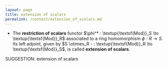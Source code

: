 ```yaml
---
layout: page
title: extension of scalars
permalink: /context/extension_of_scalars.md
---
```

-  The  **restriction of scalars** functor $\phi^* : \textup{\textsf{Mod}}_S \to \textup{\textsf{Mod}}_R$ associated to a ring homomorphism $\phi : R \to S$. Its left adjoint, given by $S \otimes_R - : \textup{\textsf{Mod}}_R \to \textup{\textsf{Mod}}_S$, is called **extension of scalars**.

SUGGESTION: extension of scalars